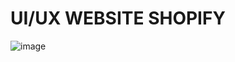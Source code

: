 # UI/UX WEBSITE SHOPIFY
![image](https://user-images.githubusercontent.com/50391243/173729651-669ee1c1-7c56-400a-8a46-09889201eb88.png)
